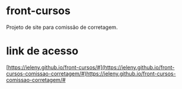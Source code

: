 # front-cursos
Projeto de site para comissão de corretagem.

# link de acesso
[https://ieleny.github.io/front-cursos/#](https://ieleny.github.io/front-cursos-comissao-corretagem/#)https://ieleny.github.io/front-cursos-comissao-corretagem/#
